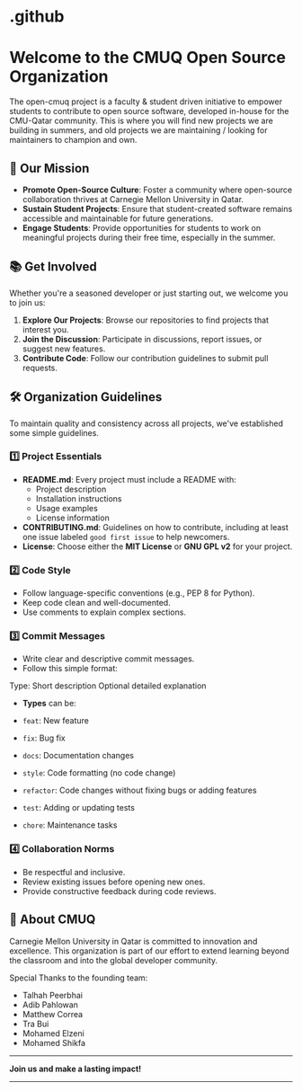 # .github

# Welcome to the CMUQ Open Source Organization
The open-cmuq project is a faculty &amp; student driven initiative to empower students to contribute to open source software, developed in-house for the CMU-Qatar community. This is where you will find new projects we are building in summers, and old projects we are maintaining / looking for maintainers to champion and own.

## 🎯 Our Mission

- **Promote Open-Source Culture**: Foster a community where open-source collaboration thrives at Carnegie Mellon University in Qatar.
- **Sustain Student Projects**: Ensure that student-created software remains accessible and maintainable for future generations.
- **Engage Students**: Provide opportunities for students to work on meaningful projects during their free time, especially in the summer.

## 📚 Get Involved

Whether you're a seasoned developer or just starting out, we welcome you to join us:

1. **Explore Our Projects**: Browse our repositories to find projects that interest you.
2. **Join the Discussion**: Participate in discussions, report issues, or suggest new features.
3. **Contribute Code**: Follow our contribution guidelines to submit pull requests.

## 🛠 Organization Guidelines

To maintain quality and consistency across all projects, we've established some simple guidelines.

### 1️⃣ Project Essentials

- **README.md**: Every project must include a README with:
  - Project description
  - Installation instructions
  - Usage examples
  - License information
- **CONTRIBUTING.md**: Guidelines on how to contribute, including at least one issue labeled `good first issue` to help newcomers.
- **License**: Choose either the **MIT License** or **GNU GPL v2** for your project.

### 2️⃣ Code Style

- Follow language-specific conventions (e.g., PEP 8 for Python).
- Keep code clean and well-documented.
- Use comments to explain complex sections.

### 3️⃣ Commit Messages

- Write clear and descriptive commit messages.
- Follow this simple format:

Type: Short description
Optional detailed explanation

- **Types** can be:

- `feat`: New feature
- `fix`: Bug fix
- `docs`: Documentation changes
- `style`: Code formatting (no code change)
- `refactor`: Code changes without fixing bugs or adding features
- `test`: Adding or updating tests
- `chore`: Maintenance tasks

### 4️⃣ Collaboration Norms

- Be respectful and inclusive.
- Review existing issues before opening new ones.
- Provide constructive feedback during code reviews.

## 🏫 About CMUQ

Carnegie Mellon University in Qatar is committed to innovation and excellence. This organization is part of our effort to extend learning beyond the classroom and into the global developer community.

Special Thanks to the founding team:
- Talhah Peerbhai
- Adib Pahlowan
- Matthew Correa
- Tra Bui
- Mohamed Elzeni
- Mohamed Shikfa


---

**Join us and make a lasting impact!**

---
